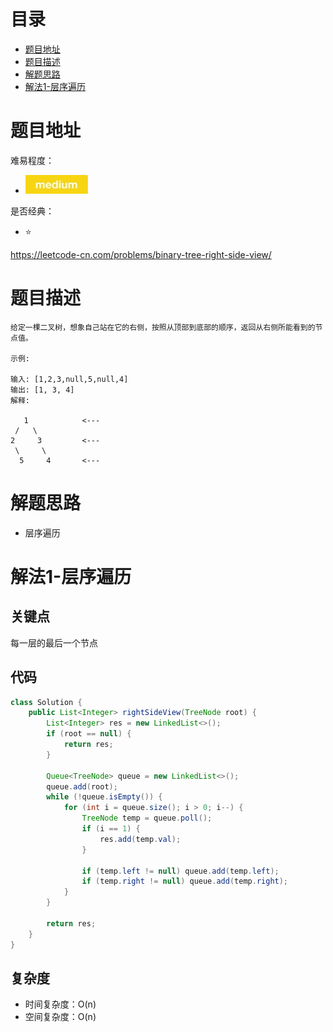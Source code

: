 # 目录
* [题目地址](#题目地址)
* [题目描述](#题目描述)
* [解题思路](#解题思路)
* [解法1-层序遍历](#解法1-层序遍历)



# 题目地址
难易程度：
- ![medium.jpg](../.images/medium.jpg)

是否经典：
- ⭐️

https://leetcode-cn.com/problems/binary-tree-right-side-view/

# 题目描述
```text
给定一棵二叉树，想象自己站在它的右侧，按照从顶部到底部的顺序，返回从右侧所能看到的节点值。

示例:

输入: [1,2,3,null,5,null,4]
输出: [1, 3, 4]
解释:

   1            <---
 /   \
2     3         <---
 \     \
  5     4       <---
```


# 解题思路
- 层序遍历



# 解法1-层序遍历
## 关键点
每一层的最后一个节点


## 代码
```Java
class Solution {
    public List<Integer> rightSideView(TreeNode root) {
        List<Integer> res = new LinkedList<>();
        if (root == null) {
            return res;
        }

        Queue<TreeNode> queue = new LinkedList<>();
        queue.add(root);
        while (!queue.isEmpty()) {
            for (int i = queue.size(); i > 0; i--) {
                TreeNode temp = queue.poll();
                if (i == 1) {
                    res.add(temp.val);
                }

                if (temp.left != null) queue.add(temp.left);
                if (temp.right != null) queue.add(temp.right);
            }
        }

        return res;
    }
}
```


## 复杂度
- 时间复杂度：O(n)
- 空间复杂度：O(n)